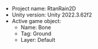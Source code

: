 <!-- UNITY CODE ASSIST INSTRUCTIONS START -->
- Project name: RtanRain2D
- Unity version: Unity 2022.3.62f2
- Active game object:
  - Name: Bone
  - Tag: Ground
  - Layer: Default
<!-- UNITY CODE ASSIST INSTRUCTIONS END -->